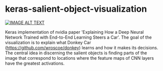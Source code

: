 # keras-salient-object-visualization
[![IMAGE ALT TEXT](https://www.youtube.com/upload_thumbnail?v=bgGEonerPiw&t=3)](http://www.youtube.com/watch?v=https://youtu.be/bgGEonerPiw "Donkey car network visualization based on Nvidia paper")

Keras implementation of nvidia paper 'Explaining How a Deep Neural Network Trained with End-to-End Learning Steers a Car'.
The goal of the visualization is to explain what Donkey Car (https://github.com/wroscoe/donkey) learns and how it makes its decisions. The central idea in discerning the salient objects is finding parts of the image that correspond to
locations where the feature maps of CNN layers have the greatest activations.
